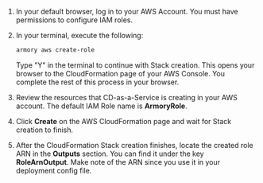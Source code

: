 1. In your default browser, log in to your AWS Account. You must have permissions to configure IAM roles.
1. In your terminal, execute the following:

   ```bash
   armory aws create-role
   ```

   Type "Y" in the terminal to continue with Stack creation. This opens your browser to the CloudFormation page of your AWS Console. You complete the rest of this process in your browser.

1. Review the resources that CD-as-a-Service is creating in your AWS account. The default IAM Role name is **ArmoryRole**.
1. Click **Create** on the AWS CloudFormation page and wait for Stack creation to finish.
1. After the CloudFormation Stack creation finishes, locate the created role ARN in the **Outputs** section. You can find it under the key **RoleArnOutput**. Make note of the ARN since you use it in your deployment config file.